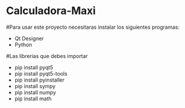 # Calculadora-Maxi

#Para usar este proyecto necesitaras instalar los siguientes programas:
* Qt Designer
* Python
  
#Las librerias que debes importar
* pip install pyqt5
* pip install pyqt5-tools
* pip install pyinstaller
* pip install sympy
* pip install numpy
* pip install math
